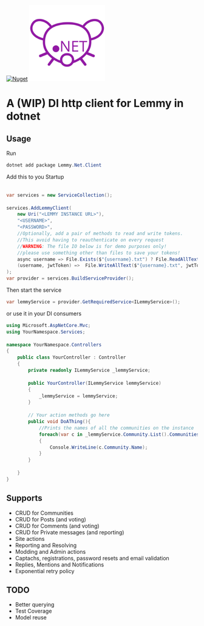 [![Nuget](https://img.shields.io/nuget/v/Lemmy.Net.Client)](https://www.nuget.org/packages/Lemmy.Net.Client)
<img src="logo.png" width="200"/>

# A (WIP) DI http client for Lemmy in dotnet

## Usage

Run 
```ps1
dotnet add package Lemmy.Net.Client
```

Add this to you Startup

```cs

var services = new ServiceCollection();

services.AddLemmyClient(
    new Uri("<LEMMY INSTANCE URL>"),
    "<USERNAME>",
    "<PASSWORD>",
    //Optionally, add a pair of methods to read and write tokens.
    //This avoid having to reauthenticate on every request
    //WARNING: The file IO below is for demo purposes only!
    //please use something other than files to save your tokens!
    async username => File.Exists($"{username}.txt") ? File.ReadAllText($"{username}.txt") : "",                
    (username, jwtToken) =>  File.WriteAllText($"{username}.txt", jwtToken)                
);
var provider = services.BuildServiceProvider();
```

Then start the service
```cs
var lemmyService = provider.GetRequiredService<ILemmyService>();
```

or use it in your DI consumers

```cs
using Microsoft.AspNetCore.Mvc;
using YourNamespace.Services;

namespace YourNamespace.Controllers
{
    public class YourController : Controller
    {
        private readonly ILemmyService _lemmyService;

        public YourController(ILemmyService lemmyService)
        {
            _lemmyService = lemmyService;
        }

        // Your action methods go here
        public void DoAThing(){
            //Prints the names of all the communities on the instance
            foreach(var c in _lemmyService.Community.List().Communities)
            {
                Console.WriteLine(c.Community.Name);
            }
        }
        
    }
}
```

## Supports
- CRUD for Communities
- CRUD for Posts (and voting)
- CRUD for Comments (and voting)
- CRUD for Private messages (and reporting)
- Site actions
- Reporting and Resolving
- Modding and Admin actions
- Captachs, registrations, password resets and email validation
- Replies, Mentions and Notifications
- Exponential retry policy

## TODO
- Better querying
- Test Coverage
- Model reuse
